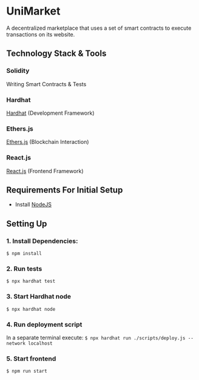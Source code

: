 # UniMarket

A decentralized marketplace that uses a set of smart contracts to execute transactions on its website.

## Technology Stack & Tools

### Solidity
Writing Smart Contracts & Tests

### Hardhat
[Hardhat](https://hardhat.org/) (Development Framework)

### Ethers.js
[Ethers.js](https://docs.ethers.io/v5/) (Blockchain Interaction)

### React.js
[React.js](https://reactjs.org/) (Frontend Framework)

## Requirements For Initial Setup
- Install [NodeJS](https://nodejs.org/en/)

## Setting Up

### 1. Install Dependencies:
`$ npm install`

### 2. Run tests
`$ npx hardhat test`

### 3. Start Hardhat node
`$ npx hardhat node`

### 4. Run deployment script
In a separate terminal execute:
`$ npx hardhat run ./scripts/deploy.js --network localhost`

### 5. Start frontend
`$ npm run start`
